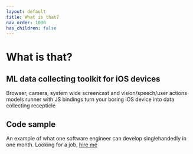 ```yaml
---
layout: default
title: What is that?
nav_order: 1000
has_children: false
---
```



# What is that?

## ML data collecting toolkit for iOS devices

Browser, camera, system wide screencast and vision/speech/user actions models runner with JS bindings turn your boring iOS device into data collecting recepticle

## Code sample

An example of what one software engineer can develop singlehandedly in one month. Looking for a job, [hire me](standardtemplateconstruct2022+joboffer@gmail.com)

